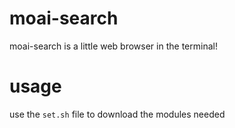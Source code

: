 # moai-search
moai-search is a little web browser in the terminal!

# usage
use the ```set.sh``` file to download the modules needed

